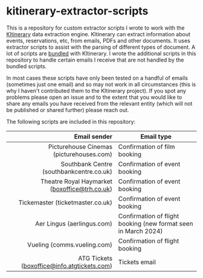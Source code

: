 # kitinerary-extractor-scripts

This is a repository for custom extractor scripts I wrote to work with the [KItinerary](https://invent.kde.org/pim/kitinerary) data extraction engine. KItinerary can extract information about events, reservations, etc, from emails, PDFs and other documents. It uses extractor scripts to assist with the parsing of different types of document. A lot of scripts are [bundled](https://invent.kde.org/pim/kitinerary/-/tree/master/src/lib/scripts) with KItinerary. I wrote the additional scripts in this repository to handle certain emails I receive that are not handled by the bundled scripts.

In most cases these scripts have only been tested on a handful of emails (sometimes just one email) and so may not work in all circumstances (this is why I haven't contributed them to the KItinerary project). If you spot any problems please open an issue and to the extent that you would like to share any emails you have received from the relevant entity (which will not be published or shared further) please reach out.

The following scripts are included in this repository:

|Email sender|Email type|
|-----------:|----------|
|Picturehouse Cinemas (picturehouses.com)|Confirmation of film booking|
|Southbank Centre (southbankcentre.co.uk)|Confirmation of event booking|
|Theatre Royal Haymarket (<boxoffice@trh.co.uk>)|Confirmation of event booking|
|Tickemaster (ticketmaster.co.uk)|Confirmation of event booking|
|Aer Lingus (aerlingus.com)|Confirmation of flight booking (new format seen in March 2024)|
|Vueling (comms.vueling.com)|Confirmation of flight booking|
|ATG Tickets (<boxoffice@info.atgtickets.com>)|Tickets email|

